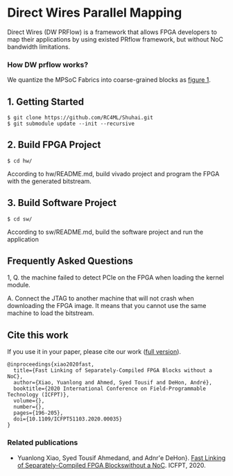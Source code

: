 # Direct Wires Parallel Mapping
Direct Wires (DW PRFlow) is a framework that allows FPGA developers to map their 
applications by using existed PRflow framework, but without NoC bandwidth limitations.

### How DW prflow works?
We quantize the MPSoC Fabrics into coarse-grained blocks as [figure 1](images/overlay_new.jpg).
  



## 1. Getting Started
```
$ git clone https://github.com/RC4ML/Shuhai.git
$ git submodule update --init --recursive
```

## 2. Build FPGA Project
```
$ cd hw/
```
According to hw/README.md, build vivado project and program the FPGA with the generated bitstream. 

## 3. Build Software Project
```
$ cd sw/
```
According to sw/README.md, build the software project and run the application


## Frequently Asked Questions
1, Q. the machine failed to detect PCIe on the FPGA when loading the kernel module.

   A. Connect the JTAG to another machine that will not crash when downloading the FPGA image. It means that you cannot use the same machine to load the bitstream. 


## Cite this work
If you use it in your paper, please cite our work ([full version](https://ieeexplore-ieee-org.proxy.library.upenn.edu/document/9415587)).
```
@inproceedings{xiao2020fast,
  title={Fast Linking of Separately-Compiled FPGA Blocks without a NoC},
  author={Xiao, Yuanlong and Ahmed, Syed Tousif and DeHon, André},
  booktitle={2020 International Conference on Field-Programmable Technology (ICFPT)},
  volume={},
  number={},
  pages={196-205},
  doi={10.1109/ICFPT51103.2020.00035}
}

```
### Related publications
* Yuanlong Xiao, Syed Tousif Ahmedand, and Adnr\'e DeHon}. [Fast Linking of Separately-Compiled FPGA Blockswithout a NoC](doc/xiao2020fast.pdf). ICFPT, 2020.


